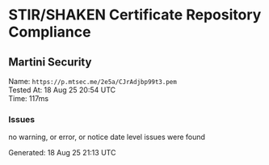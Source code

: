 # STIR/SHAKEN Certificate Repository Compliance

## Martini Security

Name: `https://p.mtsec.me/2e5a/CJrAdjbp99t3.pem`\
Tested At: 18 Aug 25 20:54 UTC\
Time: 117ms

### Issues

no warning, or error, or notice date level issues were found

Generated: 18 Aug 25 21:13 UTC